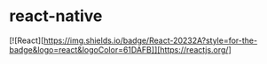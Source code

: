 # react-native 

[![React][https://img.shields.io/badge/React-20232A?style=for-the-badge&logo=react&logoColor=61DAFB]][https://reactjs.org/]
